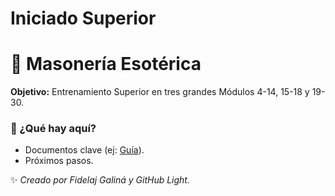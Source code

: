 # Iniciado Superior
# 🌟 Masonería Esotérica   

**Objetivo:** Entrenamiento Superior en tres grandes Módulos 4-14, 15-18 y 19-30.  

### 📌 ¿Qué hay aquí?  
- Documentos clave (ej: [Guía](enlace-a-Google-Drive)).  
- Próximos pasos.  

✨ *Creado por Fidelaj Galiná y GitHub Light.* 
